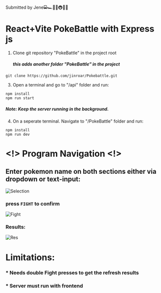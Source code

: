 Submitted by Jene🚍🏎🚉🚅🚇🚃🚋

#  React+Vite PokeBattle with Express js              
                                                                
  1. Clone git repository "PokeBattle" in the project root
      ##### this adds another folder "PokeBattle" in the project                          

    git clone https://github.com/jinroar/Pokebattle.git

    

  3. Open a terminal and go to "/api" folder and run:

    npm install
    npm run start
  #####     Note: Keep the server running in the background.

  
  4. On a seperate terminal. Navigate to "/PokeBattle" folder and run:

    npm install
    npm run dev

# <!> Program Navigation <!> 

## Enter pokemon name on both sections either via dropdown or text-input:
![Selection](https://github.com/user-attachments/assets/b0a30cb3-7a1c-4adf-8460-32e4bd472fe9)
###  press `FIGHT` to confirm
![Fight](https://github.com/user-attachments/assets/8030ecb1-d669-4035-9cd9-fecb5b3ca50b)
### Results:
![Res](https://github.com/user-attachments/assets/8ec54c18-0055-4d72-b4b5-d33229830f5c)

                                        
 #  Limitations:
 ### * Needs double Fight presses to get the refresh results
 ### * Server must run with frontend

 

  
